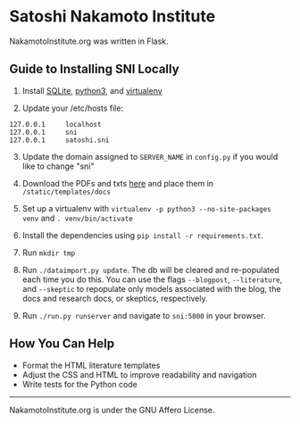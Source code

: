 Satoshi Nakamoto Institute
===========

NakamotoInstitute.org was written in Flask.


## Guide to Installing SNI Locally

1. Install [SQLite](https://www.sqlite.org/index.html), [python3](https://www.python.org/), and [virtualenv](https://virtualenv.pypa.io/en/latest/)

2. Update your /etc/hosts file:
  ```
  127.0.0.1     localhost
  127.0.0.1     sni
  127.0.0.1     satoshi.sni
  ```

3. Update the domain assigned to `SERVER_NAME` in `config.py` if you would like to change "sni"

5. Download the PDFs and txts [here](https://nakamotoinstitute.org/static/docs/sni-docs.zip) and place them in `/static/templates/docs`

6. Set up a virtualenv with `virtualenv -p python3 --no-site-packages venv` and `. venv/bin/activate`

7. Install the dependencies using `pip install -r requirements.txt`.

8. Run `mkdir tmp`

9. Run `./dataimport.py update`. The db will be cleared and re-populated each time you do this. You can use the flags `--blogpost`, `--literature`, and `--skeptic` to repopulate only models associated with the blog, the docs and research docs, or skeptics, respectively.

10. Run `./run.py runserver` and navigate to `sni:5000` in your browser.

## How You Can Help

* Format the HTML literature templates
* Adjust the CSS and HTML to improve readability and navigation
* Write tests for the Python code

***

NakamotoInstitute.org is under the GNU Affero License.
